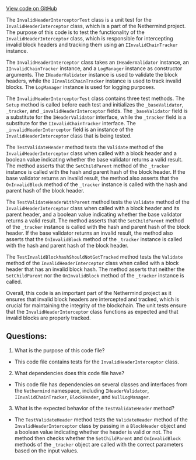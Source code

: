 [View code on GitHub](https://github.com/nethermindeth/nethermind/Nethermind.Merge.Plugin.Test/InvalidChainTracker/InvalidHeaderInterceptorTest.cs)

The `InvalidHeaderInterceptorTest` class is a unit test for the `InvalidHeaderInterceptor` class, which is a part of the Nethermind project. The purpose of this code is to test the functionality of the `InvalidHeaderInterceptor` class, which is responsible for intercepting invalid block headers and tracking them using an `IInvalidChainTracker` instance.

The `InvalidHeaderInterceptor` class takes an `IHeaderValidator` instance, an `IInvalidChainTracker` instance, and a `LogManager` instance as constructor arguments. The `IHeaderValidator` instance is used to validate the block headers, while the `IInvalidChainTracker` instance is used to track invalid blocks. The `LogManager` instance is used for logging purposes.

The `InvalidHeaderInterceptorTest` class contains three test methods. The `Setup` method is called before each test and initializes the `_baseValidator`, `_tracker`, and `_invalidHeaderInterceptor` fields. The `_baseValidator` field is a substitute for the `IHeaderValidator` interface, while the `_tracker` field is a substitute for the `IInvalidChainTracker` interface. The `_invalidHeaderInterceptor` field is an instance of the `InvalidHeaderInterceptor` class that is being tested.

The `TestValidateHeader` method tests the `Validate` method of the `InvalidHeaderInterceptor` class when called with a block header and a boolean value indicating whether the base validator returns a valid result. The method asserts that the `SetChildParent` method of the `_tracker` instance is called with the hash and parent hash of the block header. If the base validator returns an invalid result, the method also asserts that the `OnInvalidBlock` method of the `_tracker` instance is called with the hash and parent hash of the block header.

The `TestValidateHeaderWithParent` method tests the `Validate` method of the `InvalidHeaderInterceptor` class when called with a block header and its parent header, and a boolean value indicating whether the base validator returns a valid result. The method asserts that the `SetChildParent` method of the `_tracker` instance is called with the hash and parent hash of the block header. If the base validator returns an invalid result, the method also asserts that the `OnInvalidBlock` method of the `_tracker` instance is called with the hash and parent hash of the block header.

The `TestInvalidBlockhashShouldNotGetTracked` method tests the `Validate` method of the `InvalidHeaderInterceptor` class when called with a block header that has an invalid block hash. The method asserts that neither the `SetChildParent` nor the `OnInvalidBlock` method of the `_tracker` instance is called.

Overall, this code is an important part of the Nethermind project as it ensures that invalid block headers are intercepted and tracked, which is crucial for maintaining the integrity of the blockchain. The unit tests ensure that the `InvalidHeaderInterceptor` class functions as expected and that invalid blocks are properly tracked.
## Questions: 
 1. What is the purpose of this code file?
- This code file contains tests for the `InvalidHeaderInterceptor` class.

2. What dependencies does this code file have?
- This code file has dependencies on several classes and interfaces from the `Nethermind` namespace, including `IHeaderValidator`, `IInvalidChainTracker`, `BlockHeader`, and `NullLogManager`.

3. What is the expected behavior of the `TestValidateHeader` method?
- The `TestValidateHeader` method tests the `ValidateHeader` method of the `InvalidHeaderInterceptor` class by passing in a `BlockHeader` object and a boolean value indicating whether the header is valid or not. The method then checks whether the `SetChildParent` and `OnInvalidBlock` methods of the `_tracker` object are called with the correct parameters based on the input values.